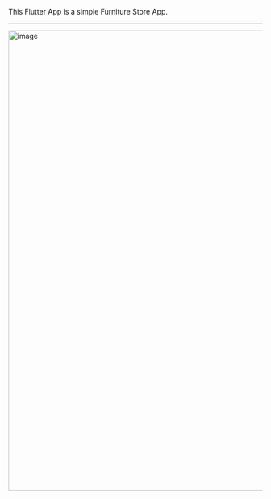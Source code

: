 This Flutter App is a simple Furniture Store App.


*******************************************************************************************************************


<img width="808" height="912" alt="image" src="https://github.com/user-attachments/assets/0c62233d-3f14-4103-b594-67c42f75158f" />
